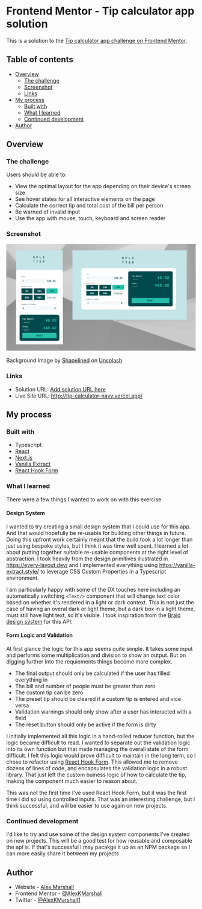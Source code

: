 # Frontend Mentor - Tip calculator app solution

This is a solution to the [Tip calculator app challenge on Frontend Mentor](https://www.frontendmentor.io/challenges/tip-calculator-app-ugJNGbJUX).

## Table of contents

- [Overview](#overview)
  - [The challenge](#the-challenge)
  - [Screenshot](#screenshot)
  - [Links](#links)
- [My process](#my-process)
  - [Built with](#built-with)
  - [What I learned](#what-i-learned)
  - [Continued development](#continued-development)
- [Author](#author)

## Overview

### The challenge

Users should be able to:

- View the optimal layout for the app depending on their device's screen size
- See hover states for all interactive elements on the page
- Calculate the correct tip and total cost of the bill per person
- Be warned of invalid input
- Use the app with mouse, touch, keyboard and screen reader

### Screenshot

![Splitter app showing mobile and deskop view](./screenshot.png)

Background Image by <a href="https://unsplash.com/@shapelined?utm_source=unsplash&utm_medium=referral&utm_content=creditCopyText">Shapelined</a> on <a href="https://unsplash.com/s/photos/abstract-background?utm_source=unsplash&utm_medium=referral&utm_content=creditCopyText">Unsplash</a>

### Links

- Solution URL: [Add solution URL here](https://your-solution-url.com)
- Live Site URL: http://tip-calculator-navy.vercel.app/

## My process

### Built with

- Typescript
- [React](https://reactjs.org/)
- [Next.js](https://nextjs.org/)
- [Vanilla Extract](https://vanilla-extract.style/)
- [React Hook Form](https://react-hook-form.com/)

### What I learned

There were a few things I wanted to work on with this exercise

#### Design System

I wanted to try creating a small design system that I could use for this app. And that would hopefully be re-usable for building other things in future. Doing this upfront work certainly meant that the build took a lot longer than just using bespoke styles, but I think it was time well spent. I learned a lot about putting together suitable re-usable components at the right level of abstraction. I took heavily from the design primitives illustrated in https://every-layout.dev/ and I implemented everything using https://vanilla-extract.style/ to leverage CSS Custom Properties in a Typescript environment.

I am particularly happy with some of the DX touches here including an automatically switching `<Text/>` component that will change text color based on whether it's rendered in a light or dark context. This is not just the case of having an overal dark or light theme, but a dark box in a light theme, must still have light text, so it's visible. I took inspiration from the [Braid design system](https://seek-oss.github.io/braid-design-system/) for this API.

#### Form Logic and Validation

At first glance the logic for this app seems quite simple. It takes some input and performs some multiplication and division to show an output. But on digging further into the requiements things become more complex.

- The final output should only be calculated if the user has filled everything in
- The bill and number of people must be greater than zero
- The custom tip can be zero
- The preset tip should be cleared if a custom tip is entered and vice versa
- Validation warnings should only show after a user has interacted with a field
- The reset button should only be active if the form is dirty

I initially implemented all this logic in a hand-rolled reducer function, but the logic became difficult to read. I wanted to separate out the validation logic into its own function but that made managing the overall state of the form difficult. I felt this logic would prove difficult to maintain in the long term, so I chose to refactor using [React Hook Form](https://react-hook-form.com/). This allowed me to remove dozens of lines of code, and encapsulates the validation logic in a robust library. That just left the custom buiness logic of how to calculate the tip, making the component much easier to reason about.

This was not the first time I've used React Hook Form, but it was the first time I did so using controlled inputs. That was an interesting challenge, but I think successful, and will be easier to use again on new projects.

### Continued development

I'd like to try and use some of the design system components I've created on new projects. This will be a good test for how reusable and composable the api is. If that's successful I may pacakge it up as an NPM package so I can more easily share it between my projects

## Author

- Website - [Alex Marshall](https://github.com/AlexKMarshall)
- Frontend Mentor - [@AlexKMarshall](https://www.frontendmentor.io/profile/AlexKMarshall)
- Twitter - [@AlexKMarshall1](https://twitter.com/alexkmarshall1)
